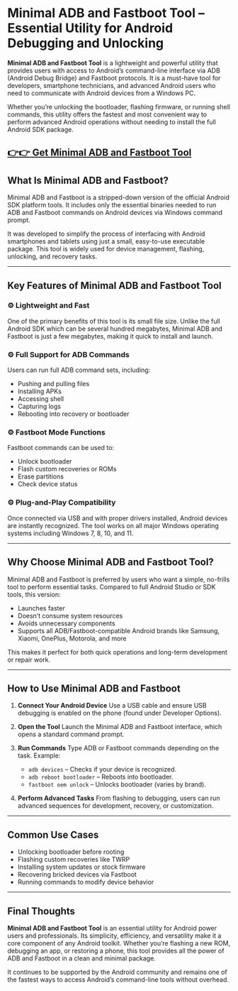 # Minimal ADB and Fastboot Tool – Essential Utility for Android Debugging and Unlocking

**Minimal ADB and Fastboot Tool** is a lightweight and powerful utility that provides users with access to Android’s command-line interface via ADB (Android Debug Bridge) and Fastboot protocols. It is a must-have tool for developers, smartphone technicians, and advanced Android users who need to communicate with Android devices from a Windows PC.

Whether you’re unlocking the bootloader, flashing firmware, or running shell commands, this utility offers the fastest and most convenient way to perform advanced Android operations without needing to install the full Android SDK package.





## [👉👉 Get Minimal ADB and Fastboot Tool](https://freesoftcr.com/dl/)










## What Is Minimal ADB and Fastboot?

Minimal ADB and Fastboot is a stripped-down version of the official Android SDK platform tools. It includes only the essential binaries needed to run ADB and Fastboot commands on Android devices via Windows command prompt.

It was developed to simplify the process of interfacing with Android smartphones and tablets using just a small, easy-to-use executable package. This tool is widely used for device management, flashing, unlocking, and recovery tasks.

---

## Key Features of Minimal ADB and Fastboot Tool

### ⚙️ Lightweight and Fast

One of the primary benefits of this tool is its small file size. Unlike the full Android SDK which can be several hundred megabytes, Minimal ADB and Fastboot is just a few megabytes, making it quick to install and launch.

### ⚙️ Full Support for ADB Commands

Users can run full ADB command sets, including:

* Pushing and pulling files
* Installing APKs
* Accessing shell
* Capturing logs
* Rebooting into recovery or bootloader

### ⚙️ Fastboot Mode Functions

Fastboot commands can be used to:

* Unlock bootloader
* Flash custom recoveries or ROMs
* Erase partitions
* Check device status

### ⚙️ Plug-and-Play Compatibility

Once connected via USB and with proper drivers installed, Android devices are instantly recognized. The tool works on all major Windows operating systems including Windows 7, 8, 10, and 11.

---

## Why Choose Minimal ADB and Fastboot Tool?

Minimal ADB and Fastboot is preferred by users who want a simple, no-frills tool to perform essential tasks. Compared to full Android Studio or SDK tools, this version:

* Launches faster
* Doesn’t consume system resources
* Avoids unnecessary components
* Supports all ADB/Fastboot-compatible Android brands like Samsung, Xiaomi, OnePlus, Motorola, and more

This makes it perfect for both quick operations and long-term development or repair work.

---

## How to Use Minimal ADB and Fastboot

1. **Connect Your Android Device**
   Use a USB cable and ensure USB debugging is enabled on the phone (found under Developer Options).

2. **Open the Tool**
   Launch the Minimal ADB and Fastboot interface, which opens a standard command prompt.

3. **Run Commands**
   Type ADB or Fastboot commands depending on the task. Example:

   * `adb devices` – Checks if your device is recognized.
   * `adb reboot bootloader` – Reboots into bootloader.
   * `fastboot oem unlock` – Unlocks bootloader (varies by brand).

4. **Perform Advanced Tasks**
   From flashing to debugging, users can run advanced sequences for development, recovery, or customization.

---

## Common Use Cases

* Unlocking bootloader before rooting
* Flashing custom recoveries like TWRP
* Installing system updates or stock firmware
* Recovering bricked devices via Fastboot
* Running commands to modify device behavior

---

## Final Thoughts

**Minimal ADB and Fastboot Tool** is an essential utility for Android power users and professionals. Its simplicity, efficiency, and versatility make it a core component of any Android toolkit. Whether you’re flashing a new ROM, debugging an app, or restoring a phone, this tool provides all the power of ADB and Fastboot in a clean and minimal package.

It continues to be supported by the Android community and remains one of the fastest ways to access Android’s command-line tools without overhead.
